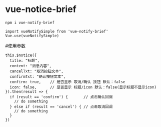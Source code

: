 # vue-notice-brief

`
npm i vue-notify-brief
`

`
import vueNotifySimple from 'vue-notify-brief'
Vue.use(vueNotifySimple)
`

#使用参数

```
this.$notice({
  title: "标题",
  content: "消息内容",
  cancelTxt: "取消按钮文本",
  confirmTxt: "确认按钮文本",
  confirm: true,    // 是否显示 取消/确认 按钮 默认：false
  icon: false,      // 是否显示 标题/icon 默认：false(显示标题不显示icon)
}).then(result => {
  if (result == 'confirm') {       // 点击确认回调
    // do something
  } else if (result == 'cancel') { // 点击取消回调
    // do something
  }
})
```
